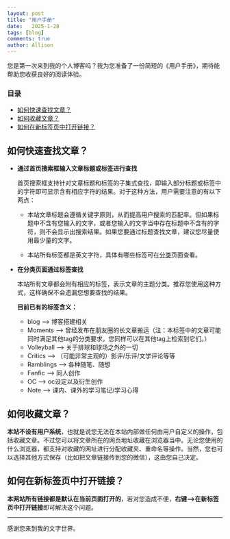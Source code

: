 ```yaml
---
layout: post
title: "用户手册"
date:   2025-1-28
tags: [blog]
comments: true
author: Allison
---
```


您是第一次来到我的个人博客吗？我为您准备了一份简短的《用户手册》，期待能帮助您收获良好的阅读体验。

<!-- more -->

### 目录

- [如何快速查找文章？](#如何快速查找文章)
- [如何收藏文章？](#如何收藏文章)
- [如何在新标签页中打开链接？](#如何在新标签页中打开链接)

## 如何快速查找文章？

- **通过首页搜索框输入文章标题或标签进行查找**

  首页搜索框支持针对文章标题和标签的子集式查找，即输入部分标题或标签中的字符即可显示含有相应字符的结果。对于这种方法，用户需要注意的有以下两点：
  
  - 本站文章标题会遵循关键字原则，从而提高用户搜索的匹配率。但如果标题中不含有您输入的文字，或者您输入的文字当中存在标题中不含有的字符，则不会显示出搜索结果。如果您要通过标题查找文章，建议您尽量使用最少量的文字。

  - 本站所有标签都是英文字符，具体有哪些标签可在[分类](https://allisonli0714.github.io/tags/)页面查看。

- **在分类页面通过标签查找**

  本站所有文章都会附有相应的标签，表示文章的主题分类。推荐您使用这种方式，这样确保不会遗漏您想要查找的结果。

  **目前已有的标签含义：**
  
  - blog --> 博客搭建相关
  - Moments --> 曾经发布在朋友圈的长文章搬运（注：本标签中的文章可能同时满足其他tag的分类要求，您同样可以在其他tag上检索到它们。）
  - Volleyball --> 关于排球和球场之外的一切
  - Critics --> （可能非常主观的）影评/乐评/文学评论等等
  - Ramblings --> 各种随笔、随想
  - Fanfic --> 同人创作
  - OC --> oc设定以及衍生创作
  - Note --> 课内、课外的学习笔记/学习心得

## 如何收藏文章？

**本站不设有用户系统**，也就是说您无法在本站内部做任何由用户自定义的操作，包括收藏文章。不过您可以将文章所在的网页地址收藏在浏览器当中。无论您使用的什么浏览器，都支持对收藏的网址进行分配收藏夹、重命名等操作。当然，您也可以选择其他方式保存（比如把文章链接传到您的微信），这由您自己决定。

## 如何在新标签页中打开链接？

**本网站所有链接都是默认在当前页面打开的**，若对您造成不便，**右键-->在新标签页中打开链接**即可解决这个问题。

-------

感谢您来到我的文字世界。
